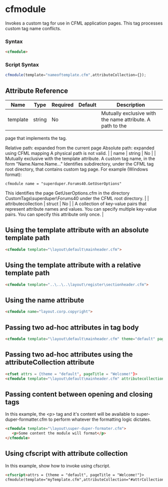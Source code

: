 # cfmodule

Invokes a custom tag for use in CFML application pages.
 This tag processes custom tag name conflicts.

### Syntax

```html
<cfmodule>
```

### Script Syntax

```javascript
cfmodule(template="nameoftemplate.cfm",attributeCollection={});
```

## Attribute Reference

| Name | Type | Required | Default | Description |
| --- | --- | --- | --- | --- |
| template | string | No |  | Mutually exclusive with the name attribute. A path to the
 page that implements the tag.

 Relative path: expanded from the current page
 Absolute path: expanded using CFML mapping
 A physical path is not valid. |
| name | string | No |  | Mutually exclusive with the template attribute. A custom
 tag name, in the form "Name.Name.Name..." Identifies
 subdirectory, under the CFML tag root directory,
 that contains custom tag page. 
For example (Windows format):

 `cfmodule name = "superduper.Forums40.GetUserOptions"` 

 This identifies the page GetUserOptions.cfm in the
 directory CustomTags\superduper\Forums40 under the
 CFML root directory. |
| attributecollection | struct | No |  | A collection of key-value pairs that represent
 attribute names and values. You can specify multiple
 key-value pairs. You can specify this attribute only
 once. |

## Using the template attribute with an absolute template path

```html
<cfmodule template="\layout\default\mainheader.cfm">
```

## Using the template attribute with a relative template path

```html
<cfmodule template="..\..\..\layout\register\sectionheader.cfm">
```

## Using the name attribute

```html
<cfmodule name="layout.corp.copyright">
```

## Passing two ad-hoc attributes in tag body

```html
<cfmodule template="\layout\default\mainheader.cfm" theme="default" pageTitle="Welcome!">
```

## Passing two ad-hoc attributes using the attributeCollection attribute

```html
<cfset attrs = {theme = "default", pageTitle = "Welcome!"}>
<cfmodule template="\layout\default\mainheader.cfm" attributecollection="#attrs#">
```

## Passing content between opening and closing tags

In this example, the &lt;p&gt; tag and it's content will be available to super-duper-formatter.cfm to perform whatever the formatting logic dictates.

```html
<cfmodule template="\layout\super-duper-formater.cfm">
   <p>Some content the module will format</p>
</cfmodule>
```

## Using cfscript with attribute collection

In this example, show how to invoke using cfscript.

```html
<cfscript>attrs = {theme = "default", pageTitle = "Welcome!"}>
cfmodule(template="myTemplate.cfm",attributeCollection="#attrCollection1#")</cfscript>
```

